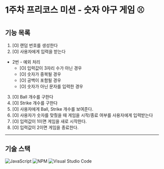 # 1주차 프리코스 미션 - 숫자 야구 게임 ⚾

## 기능 목록
1.  [O] 랜덤 번호를 생성한다
2. [O] 사용자에게 입력을 받는다


* 2번 - 예외 처리
    * [O] 입력값이 3자리 수가 아닌 경우
    * [O] 숫자가 중복될 경우
    * [O] 공백이 포함될 경우
    * [O] 숫자가 아닌 문자를 입력한 경우
        
3. [O] Ball 개수를 구한다
4. [O] Strike 개수를 구한다
5. [O] 사용자에게 Ball, Strike 개수를 보여준다.
6. [O] 사용자가 숫자를 맞췄을 때 게임을 시작/종료 여부를 사용자에게 입력받는다
7. [O] 입력값이 1이면 게임을 새로 시작한다.
8. [O] 입력값이 2이면 게임을 종료한다.


-------
## 기술 스택
![JavaScript](https://img.shields.io/badge/javascript-%23323330.svg?style=for-the-badge&logo=javascript&logoColor=%23F7DF1E)  ![NPM](https://img.shields.io/badge/NPM-%23CB3837.svg?style=for-the-badge&logo=npm&logoColor=white) ![Visual Studio Code](https://img.shields.io/badge/Visual%20Studio%20Code-0078d7.svg?style=for-the-badge&logo=visual-studio-code&logoColor=white)
